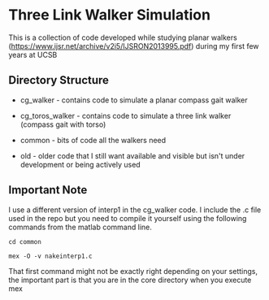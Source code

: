 Three Link Walker Simulation
============================
This is a collection of code developed while studying planar walkers (https://www.ijsr.net/archive/v2i5/IJSRON2013995.pdf) during my first few years at UCSB


Directory Structure
-------------------
* cg_walker - contains code to simulate a planar compass gait walker

* cg_toros_walker - contains code to simulate a three link walker (compass gait with torso)

* common - bits of code all the walkers need 

* old - older code that I still want available and visible but isn't under development or being actively used

Important Note
---------------
I use a different version of interp1 in the cg_walker code. I include the .c file used in the repo but you need to compile it yourself using the following commands from the matlab command line.

`cd common`

`mex -O -v nakeinterp1.c`

That first command might not be exactly right depending on your settings, the important part is that you are in the core directory when you execute mex 
